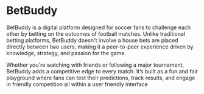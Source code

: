 # BetBuddy
BetBuddy is a digital platform designed for soccer fans to challenge each other by betting on the outcomes of football matches. Unlike traditional betting platforms, BetBuddy doesn't involve a house bets are placed directly between two users, making it a peer-to-peer experience driven by knowledge, strategy, and passion for the game.

Whether you're watching with friends or following a major tournament, BetBuddy adds a competitive edge to every match. It’s built as a fun and fair playground where fans can test their predictions, track results, and engage in friendly competition all within a user friendly interface
